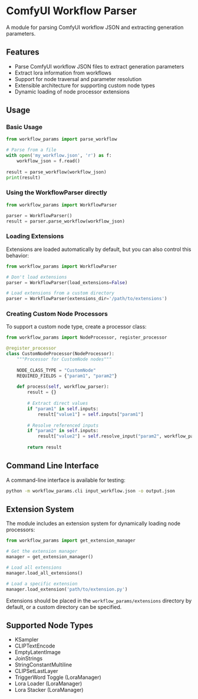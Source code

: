 # ComfyUI Workflow Parser

A module for parsing ComfyUI workflow JSON and extracting generation parameters.

## Features

- Parse ComfyUI workflow JSON files to extract generation parameters
- Extract lora information from workflows
- Support for node traversal and parameter resolution
- Extensible architecture for supporting custom node types
- Dynamic loading of node processor extensions

## Usage

### Basic Usage

```python
from workflow_params import parse_workflow

# Parse from a file
with open('my_workflow.json', 'r') as f:
    workflow_json = f.read()
    
result = parse_workflow(workflow_json)
print(result)
```

### Using the WorkflowParser directly

```python
from workflow_params import WorkflowParser

parser = WorkflowParser()
result = parser.parse_workflow(workflow_json)
```

### Loading Extensions

Extensions are loaded automatically by default, but you can also control this behavior:

```python
from workflow_params import WorkflowParser

# Don't load extensions
parser = WorkflowParser(load_extensions=False)

# Load extensions from a custom directory
parser = WorkflowParser(extensions_dir='/path/to/extensions')
```

### Creating Custom Node Processors

To support a custom node type, create a processor class:

```python
from workflow_params import NodeProcessor, register_processor

@register_processor
class CustomNodeProcessor(NodeProcessor):
    """Processor for CustomNode nodes"""
    
    NODE_CLASS_TYPE = "CustomNode"
    REQUIRED_FIELDS = {"param1", "param2"}
    
    def process(self, workflow_parser):
        result = {}
        
        # Extract direct values
        if "param1" in self.inputs:
            result["value1"] = self.inputs["param1"]
            
        # Resolve referenced inputs
        if "param2" in self.inputs:
            result["value2"] = self.resolve_input("param2", workflow_parser)
            
        return result
```

## Command Line Interface

A command-line interface is available for testing:

```bash
python -m workflow_params.cli input_workflow.json -o output.json
```

## Extension System

The module includes an extension system for dynamically loading node processors:

```python
from workflow_params import get_extension_manager

# Get the extension manager
manager = get_extension_manager()

# Load all extensions
manager.load_all_extensions()

# Load a specific extension
manager.load_extension('path/to/extension.py')
```

Extensions should be placed in the `workflow_params/extensions` directory by default, or a custom directory can be specified.

## Supported Node Types

- KSampler
- CLIPTextEncode
- EmptyLatentImage
- JoinStrings
- StringConstantMultiline
- CLIPSetLastLayer
- TriggerWord Toggle (LoraManager)
- Lora Loader (LoraManager)
- Lora Stacker (LoraManager) 